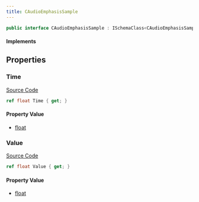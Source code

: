 ```yaml
---
title: CAudioEmphasisSample
---
```


```csharp
public interface CAudioEmphasisSample : ISchemaClass<CAudioEmphasisSample>, ISchemaField, ISchemaClass, INativeHandle
```

#### Implements

## Properties

### Time

[Source Code](https://github.com/swiftly-solution/swiftlys2/blob/beta/managed/src/SwiftlyS2.Generated/Schemas/Interfaces/CAudioEmphasisSample.cs#L16)

```csharp
ref float Time { get; }
```

#### Property Value

- [float](https://learn.microsoft.com/dotnet/api/system.single)

### Value

[Source Code](https://github.com/swiftly-solution/swiftlys2/blob/beta/managed/src/SwiftlyS2.Generated/Schemas/Interfaces/CAudioEmphasisSample.cs#L18)

```csharp
ref float Value { get; }
```

#### Property Value

- [float](https://learn.microsoft.com/dotnet/api/system.single)

